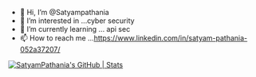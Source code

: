 - 👋 Hi, I’m @Satyampathania
- 👀 I’m interested in ...cyber security 
- 🌱 I’m currently learning ... api sec
- 📫 How to reach me ...https://www.linkedin.com/in/satyam-pathania-052a37207/

<!---
Satyampathania/Satyampathania is a ✨ special ✨ repository because its `README.md` (this file) appears on your GitHub profile.
You can click the Preview link to take a look at your changes.
--->
[![SatyamPathania's GitHub | Stats](https://stats.quine.sh/SatyamPathania/github?theme=dark)](https://quine.sh)
